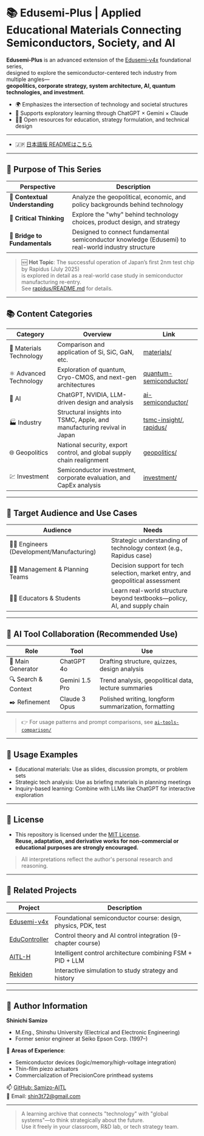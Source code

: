 # 📚 Edusemi-Plus | Applied Educational Materials Connecting Semiconductors, Society, and AI

**Edusemi-Plus** is an advanced extension of the [Edusemi-v4x](https://github.com/Samizo-AITL/Edusemi-v4x) foundational series,  
designed to explore the semiconductor-centered tech industry from multiple angles—  
**geopolitics, corporate strategy, system architecture, AI, quantum technologies, and investment**.

- 🌍 Emphasizes the intersection of technology and societal structures  
- 🧠 Supports exploratory learning through ChatGPT × Gemini × Claude  
- 🧑‍🏫 Open resources for education, strategy formulation, and technical design

---

- 🇯🇵 [日本語版 READMEはこちら](./README.md)

---

## 🎯 Purpose of This Series

| Perspective | Description |
|-------------|-------------|
| 🧭 **Contextual Understanding** | Analyze the geopolitical, economic, and policy backgrounds behind technology |
| 🧠 **Critical Thinking** | Explore the "why" behind technology choices, product design, and strategy |
| 🔄 **Bridge to Fundamentals** | Designed to connect fundamental semiconductor knowledge (Edusemi) to real-world industry structure |

> 🆕 **Hot Topic**: The successful operation of Japan’s first 2nm test chip by Rapidus (July 2025)  
> is explored in detail as a real-world case study in semiconductor manufacturing re-entry.  
> See [rapidus/README.md](./rapidus/README.md) for details.

---

## 📚 Content Categories

| Category | Overview | Link |
|----------|----------|------|
| 🧪 Materials Technology | Comparison and application of Si, SiC, GaN, etc. | [materials/](./materials/) |
| ⚛️ Advanced Technology | Exploration of quantum, Cryo-CMOS, and next-gen architectures | [quantum-semiconductor/](./quantum-semiconductor/) |
| 🤖 AI | ChatGPT, NVIDIA, LLM-driven design and analysis | [ai-semiconductor/](./ai-semiconductor/) |
| 🏭 Industry | Structural insights into TSMC, Apple, and manufacturing revival in Japan | [tsmc-insight/](./tsmc-insight/), [rapidus/](./rapidus/) |
| 🌐 Geopolitics | National security, export control, and global supply chain realignment | [geopolitics/](./geopolitics/) |
| 💹 Investment | Semiconductor investment, corporate evaluation, and CapEx analysis | [investment/](./investment/) |

---

## 👥 Target Audience and Use Cases

| Audience | Needs |
|----------|-------|
| 🧑‍🔬 Engineers (Development/Manufacturing) | Strategic understanding of technology context (e.g., Rapidus case) |
| 🧑‍💼 Management & Planning Teams | Decision support for tech selection, market entry, and geopolitical assessment |
| 🧑‍🏫 Educators & Students | Learn real-world structure beyond textbooks—policy, AI, and supply chain |

---

## 🧠 AI Tool Collaboration (Recommended Use)

| Role | Tool | Use |
|------|------|-----|
| 🧩 Main Generator | ChatGPT 4o | Drafting structure, quizzes, design analysis |
| 🔍 Search & Context | Gemini 1.5 Pro | Trend analysis, geopolitical data, lecture summaries |
| ✒️ Refinement | Claude 3 Opus | Polished writing, longform summarization, formatting |

> 👉 For usage patterns and prompt comparisons, see [`ai-tools-comparison/`](./ai-tools-comparison/)

---

## 🧩 Usage Examples

- Educational materials: Use as slides, discussion prompts, or problem sets  
- Strategic tech analysis: Use as briefing materials in planning meetings  
- Inquiry-based learning: Combine with LLMs like ChatGPT for interactive exploration

---

## 📄 License

- This repository is licensed under the [MIT License](https://opensource.org/licenses/MIT).  
  **Reuse, adaptation, and derivative works for non-commercial or educational purposes are strongly encouraged.**

> All interpretations reflect the author's personal research and reasoning.

---

## 🔗 Related Projects

| Project | Description |
|---------|-------------|
| [Edusemi-v4x](https://github.com/Samizo-AITL/Edusemi-v4x) | Foundational semiconductor course: design, physics, PDK, test |
| [EduController](https://github.com/Samizo-AITL/EduController) | Control theory and AI control integration (9-chapter course) |
| [AITL-H](https://github.com/Samizo-AITL/AITL-H) | Intelligent control architecture combining FSM + PID + LLM |
| [Rekiden](https://github.com/Samizo-AITL/Rekiden) | Interactive simulation to study strategy and history |

---

## 👤 Author Information

**Shinichi Samizo**  
- M.Eng., Shinshu University (Electrical and Electronic Engineering)  
- Former senior engineer at Seiko Epson Corp. (1997–)  

📌 **Areas of Experience**:  
- Semiconductor devices (logic/memory/high-voltage integration)  
- Thin-film piezo actuators  
- Commercialization of PrecisionCore printhead systems

📫 [GitHub: Samizo-AITL](https://github.com/Samizo-AITL)  
📩 Email: [shin3t72@gmail.com](mailto:shin3t72@gmail.com)

---

> A learning archive that connects "technology" with "global systems"—to think strategically about the future.  
> Use it freely in your classroom, R&D lab, or tech strategy team.
